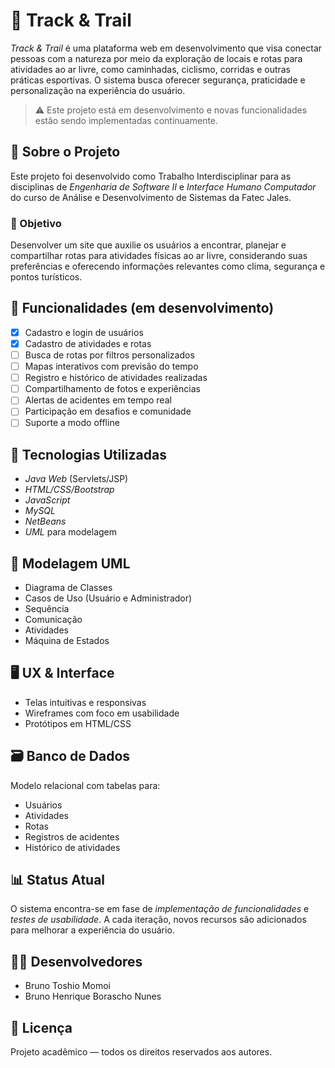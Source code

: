 # 🌄 Track & Trail

*Track & Trail* é uma plataforma web em desenvolvimento que visa conectar pessoas com a natureza por meio da exploração de locais e rotas para atividades ao ar livre, como caminhadas, ciclismo, corridas e outras práticas esportivas. O sistema busca oferecer segurança, praticidade e personalização na experiência do usuário.

> ⚠ Este projeto está em desenvolvimento e novas funcionalidades estão sendo implementadas continuamente.

## 📌 Sobre o Projeto

Este projeto foi desenvolvido como Trabalho Interdisciplinar para as disciplinas de *Engenharia de Software II* e *Interface Humano Computador* do curso de Análise e Desenvolvimento de Sistemas da Fatec Jales.

### 🎯 Objetivo

Desenvolver um site que auxilie os usuários a encontrar, planejar e compartilhar rotas para atividades físicas ao ar livre, considerando suas preferências e oferecendo informações relevantes como clima, segurança e pontos turísticos.

## 🚀 Funcionalidades (em desenvolvimento)

- [x] Cadastro e login de usuários  
- [x] Cadastro de atividades e rotas  
- [ ] Busca de rotas por filtros personalizados  
- [ ] Mapas interativos com previsão do tempo  
- [ ] Registro e histórico de atividades realizadas  
- [ ] Compartilhamento de fotos e experiências  
- [ ] Alertas de acidentes em tempo real  
- [ ] Participação em desafios e comunidade  
- [ ] Suporte a modo offline

## 🧩 Tecnologias Utilizadas

- *Java Web* (Servlets/JSP)
- *HTML/CSS/Bootstrap*
- *JavaScript*
- *MySQL*
- *NetBeans*
- *UML* para modelagem

## 🧠 Modelagem UML

- Diagrama de Classes  
- Casos de Uso (Usuário e Administrador)  
- Sequência  
- Comunicação  
- Atividades  
- Máquina de Estados

## 🖥 UX & Interface

- Telas intuitivas e responsivas  
- Wireframes com foco em usabilidade  
- Protótipos em HTML/CSS  

## 🗃 Banco de Dados

Modelo relacional com tabelas para:

- Usuários  
- Atividades  
- Rotas  
- Registros de acidentes  
- Histórico de atividades  

## 📊 Status Atual

O sistema encontra-se em fase de *implementação de funcionalidades* e *testes de usabilidade*. A cada iteração, novos recursos são adicionados para melhorar a experiência do usuário.


## 👨‍💻 Desenvolvedores

- Bruno Toshio Momoi  
- Bruno Henrique Borascho Nunes

## 📄 Licença

Projeto acadêmico — todos os direitos reservados aos autores.

